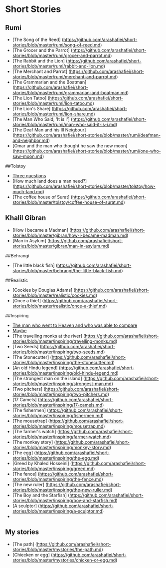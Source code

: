 # Short Stories

## Rumi

* [The Song of the Reed] (https://github.com/arashafiei/short-stories/blob/master/rumi/song-of-reed.md)
* [The Grocer and the Parrot] (https://github.com/arashafiei/short-stories/blob/master/rumi/grocer-and-parrot.md)
* [The Rabbit and the Lion] (https://github.com/arashafiei/short-stories/blob/master/rumi/rabbit-and-lion.md)
* [The Merchant and Parrot] (https://github.com/arashafiei/short-stories/blob/master/rumi/merchant-and-parrot.md)
* [The Grammarian and the Boatman] (https://github.com/arashafiei/short-stories/blob/master/rumi/grammarian-and-boatman.md)
* [The Lion Tatoo] (https://github.com/arashafiei/short-stories/blob/master/rumi/lion-tatoo.md)
* [The Lion's Share] (https://github.com/arashafiei/short-stories/blob/master/rumi/lion-share.md)
* [The Man Who Said, 'It is I'] (https://github.com/arashafiei/short-stories/blob/master/rumi/man-who-said-it-is-i.md)
* [The Deaf Man and his Ill Neigbour] (https://github.com/arashafiei/short-stories/blob/master/rumi/deafman-and-neighbor.md)
* [Omar and the man who thought he saw the new moon]  (https://github.com/arashafiei/short-stories/blob/master/rumi/one-who-saw-moon.md)

##Tolstoy

* [Three questions](https://github.com/arashafiei/short-stories/blob/master/tolstoy/three-questions.md)
* [How much land does a man need?] (https://github.com/arashafiei/short-stories/blob/master/tolstoy/how-much-land.md)
* [The coffee house of Surat] (https://github.com/arashafiei/short-stories/blob/master/tolstoy/coffee-house-of-surat.md)

## Khalil Gibran

* [How I became a Madman] (https://github.com/arashafiei/short-stories/blob/master/gibran/how-i-became-madman.md)
* [Man in Asylum] (https://github.com/arashafiei/short-stories/blob/master/gibran/man-in-asylum.md)

##Behrangi

* [The little black fish] (https://github.com/arashafiei/short-stories/blob/master/behrangi/the-little-black-fish.md)

##Realistic

* [Cookies by Douglas Adams] (https://github.com/arashafiei/short-stories/blob/master/realistic/cookies.md)
* [Once a thief] (https://github.com/arashafiei/short-stories/blob/master/realistic/once-a-thief.md)

##Inspiring

* [The man who went to Heaven and who was able to compare](https://github.com/arashafiei/short-stories/blob/master/inspiring/the-man-who-went-to-heaven.md)
* [Maybe](https://github.com/arashafiei/short-stories/blob/master/inspiring/maybe.md)
* [The travelling monks at the river] (https://github.com/arashafiei/short-stories/blob/master/inspiring/travelling-monks.md)
* [Two Seeds] (https://github.com/arashafiei/short-stories/blob/master/inspiring/two-seeds.md)
* [The Stonecutter] (https://github.com/arashafiei/short-stories/blob/master/inspiring/the-stonecutter.md)
* [An old Hindu legend] (https://github.com/arashafiei/short-stories/blob/master/inspiring/old-hindu-legend.md)
* [The strongest man on the island] (https://github.com/arashafiei/short-stories/blob/master/inspiring/strongest-man.md)
* [Two pitchers] (https://github.com/arashafiei/short-stories/blob/master/inspiring/two-pitchers.md)
* [17 Camels] (https://github.com/arashafiei/short-stories/blob/master/inspiring/17-camels.md)
* [The fishermen] (https://github.com/arashafiei/short-stories/blob/master/inspiring/fishermen.md)
* [The mousetrap] (https://github.com/arashafiei/short-stories/blob/master/inspiring/mousetrap.md)
* [The farmer's watch] (https://github.com/arashafiei/short-stories/blob/master/inspiring/farmer-watch.md)
* [The monkey story] (https://github.com/arashafiei/short-stories/blob/master/inspiring/monkey-story.md)
* [The egg] (https://github.com/arashafiei/short-stories/blob/master/inspiring/the-egg.md)
* [Greed by Khaled Hosseini] (https://github.com/arashafiei/short-stories/blob/master/inspiring/greed.md)
* [The fence] (https://github.com/arashafiei/short-stories/blob/master/inspiring/the-fence.md)
* [The new ruler] (https://github.com/arashafiei/short-stories/blob/master/inspiring/the-new-ruller.md)
* [The Boy and the Starfish] (https://github.com/arashafiei/short-stories/blob/master/inspiring/boy-and-starfish.md)
* [A sculptor] (https://github.com/arashafiei/short-stories/blob/master/inspiring/a-sculptor.md)
* 

## My stories

* [The path] (https://github.com/arashafiei/short-stories/blob/master/mystories/the-path.md)
* [Chiecken or egg] (https://github.com/arashafiei/short-stories/blob/master/mystories/chicken-or-egg.md)
